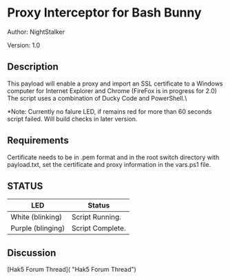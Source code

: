 # Proxy Interceptor for Bash Bunny

Author: NightStalker

Version: 1.0

## Description

This payload will enable a proxy and import an SSL certificate to a Windows
computer for Internet Explorer and Chrome (FireFox is in progress for 2.0)
The script uses a combination of Ducky Code and PowerShell.\

*Note: Currently no falure LED, if remains red for more than 60 seconds
script failed. Will build checks in later version.

## Requirements

Certificate needs to be in .pem format and in the root switch directory with
payload.txt, set the certificate and proxy information in the vars.ps1 file.

## STATUS

| LED              | Status                                |
| ---------------- | ------------------------------------- |
| White (blinking) | Script Running.                       |
| Purple (blinging)| Script Complete.                      |

## Discussion

[Hak5 Forum Thread]( "Hak5 Forum Thread")
